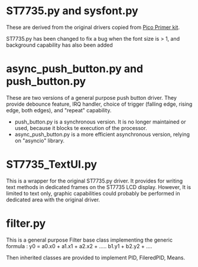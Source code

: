 # ST7735.py and sysfont.py
These are derived from the original drivers copied from [Pico Primer kit](https://github.com/Makerfabs/Pico_Primer_Kit/tree/main/example/lib).

ST7735.py has been changed to fix a bug when the font size is > 1, and background capability has also been added

# async_push_button.py and push_button.py
These are two versions of a general purpose push button driver. 
They provide debounce feature, IRQ handler, choice of trigger (falling edge, rising edge, both edges), and "repeat" capability.
- push_button.py is a synchronous version. It is no longer maintained or used, because it blocks te execution of the processor.
- async_push_button.py is a more efficient asynchronous version, relying on "asyncio" library.

# ST7735_TextUI.py 
This is a wrapper for the original ST7735.py driver. 
It provides for writing text methods in dedicated frames on the ST7735 LCD display. 
However, It is limited to text only, graphic capabilities could probably be performed in dedicated area with the original driver.

# filter.py
This is a general purpose Filter base class implementing the generic formula : y0 = a0.x0 + a1.x1 + a2.x2 + ..... b1.y1 + b2.y2 + ....

Then inherited classes are provided to implement PID, FileredPID, Means.

